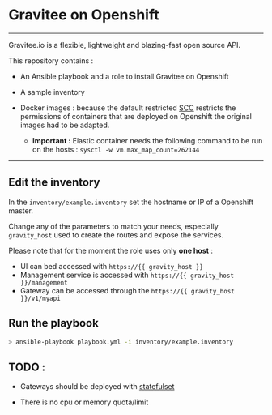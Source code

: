 # Gravitee on Openshift

----

Gravitee.io is a flexible, lightweight and blazing-fast open source API.

This repository contains :

* An Ansible playbook and a role to install Gravitee on Openshift

* A sample inventory

* Docker images : because the default restricted [SCC](https://docs.openshift.com/container-platform/3.6/admin_guide/manage_scc.html) restricts the permissions of containers that are deployed on Openshift the original images had to be adapted.

  * **Important :** Elastic container needs the following command to be run on the hosts : `sysctl -w vm.max_map_count=262144`

----

## Edit the inventory

In the `inventory/example.inventory` set the hostname or IP of a Openshift master.

Change any of the parameters to match your needs, especially `gravity_host` used to create the routes and expose the services.

Please note that for the moment the role uses only **one host** :

* UI can bed accessed with `https://{{ gravity_host }}`
* Management service is accessed with `https://{{ gravity_host }}/management`
* Gateway can be accessed through the `https://{{ gravity_host }}/v1/myapi`

## Run the playbook

```bash
> ansible-playbook playbook.yml -i inventory/example.inventory
```

## TODO :

* Gateways should be deployed with [statefulset](https://kubernetes.io/docs/concepts/workloads/controllers/statefulset/)

* There is no cpu or memory quota/limit